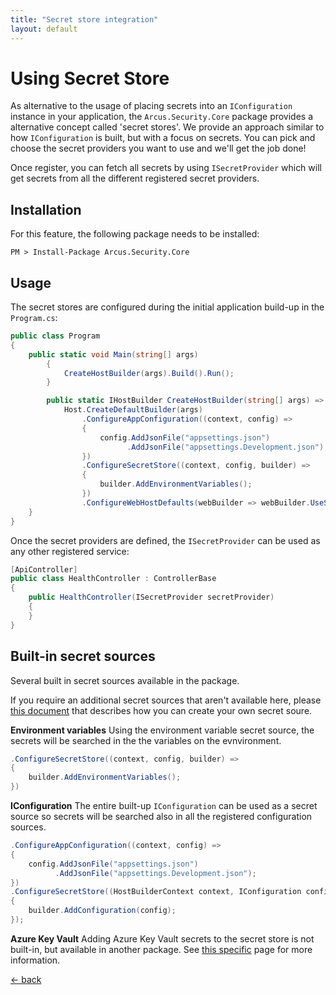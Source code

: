 ```yaml
---
title: "Secret store integration"
layout: default
---
```


# Using Secret Store
As alternative to the usage of placing secrets into an `IConfiguration` instance in your application, the `Arcus.Security.Core` package provides a alternative concept called 'secret stores'.
We provide an approach similar to how `IConfiguration` is built, but with a focus on secrets. You can pick and choose the secret providers you want to use and we'll get the job done!

Once register, you can fetch all secrets by using `ISecretProvider` which will get secrets from all the different registered secret providers.

## Installation
For this feature, the following package needs to be installed:

```shell
PM > Install-Package Arcus.Security.Core
```

## Usage
The secret stores are configured during the initial application build-up in the `Program.cs`:

```csharp
public class Program
{
    public static void Main(string[] args)
        {
            CreateHostBuilder(args).Build().Run();
        }

        public static IHostBuilder CreateHostBuilder(string[] args) =>
            Host.CreateDefaultBuilder(args)
                .ConfigureAppConfiguration((context, config) => 
                {
                    config.AddJsonFile("appsettings.json")
                          .AddJsonFile("appsettings.Development.json");
                })
                .ConfigureSecretStore((context, config, builder) =>
                {
                    builder.AddEnvironmentVariables();
                })
                .ConfigureWebHostDefaults(webBuilder => webBuilder.UseStartup<Startup>());
    }
}
```

Once the secret providers are defined, the `ISecretProvider` can be used as any other registered service:

```csharp
[ApiController]
public class HealthController : ControllerBase
{
    public HealthController(ISecretProvider secretProvider)
    {
    }
}
```

## Built-in secret sources
Several built in secret sources available in the package.

If you require an additional secret sources that aren't available here, please [this document](./create-new-secret-source) that describes how you can create your own secret soure.

**Environment variables**
Using the environment variable secret source, the secrets will be searched in the the variables on the evnvironment.

```csharp
.ConfigureSecretStore((context, config, builder) =>
{
    builder.AddEnvironmentVariables();
})
```

**IConfiguration**
The entire built-up `IConfiguration` can be used as a secret source so secrets will be searched also in all the registered configuration sources.

```csharp
.ConfigureAppConfiguration((context, config) => 
{
    config.AddJsonFile("appsettings.json")
          .AddJsonFile("appsettings.Development.json");
})
.ConfigureSecretStore((HostBuilderContext context, IConfiguration config, SecretStoreBuilder builder) =>
{
    builder.AddConfiguration(config);
});
```

**Azure Key Vault**
Adding Azure Key Vault secrets to the secret store is not built-in, but available in another package.
See [this specific](../key-vault/extensions/key-vault-secret-source) page for more information.

[&larr; back](/)
